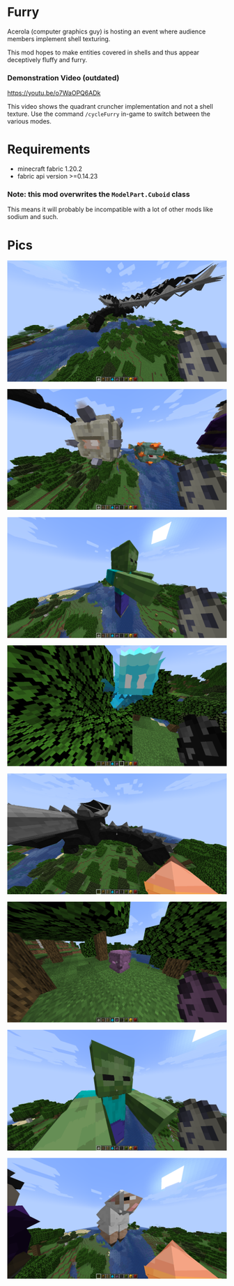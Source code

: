 # Furry
Acerola (computer graphics guy) is hosting an event where audience members implement shell texturing.

This mod hopes to make entities covered in shells and thus appear deceptively fluffy and furry.

### Demonstration Video (outdated)
https://youtu.be/o7WaOPQ6ADk

This video shows the quadrant cruncher implementation and not a shell texture.
Use the command `/cycleFurry` in-game to switch between the various modes.

# Requirements
* minecraft fabric 1.20.2
* fabric api version >=0.14.23

### Note: this mod overwrites the `ModelPart.Cuboid` class
This means it will probably be incompatible with a lot of other mods like sodium and such.


# Pics
![diced_dragon](pics/diced_dragon.png)

![guardians](pics/guardians.png)

![black_zombie](pics/black_zombie.png)

![diced_allay](pics/diced_allay.png)

![spike_dragon](pics/spike_dragon.png)

![shulker](pics/shulker.png)

![gray_zombie](pics/gray_zombie.png)

![spike_sheep](pics/spike_sheep.png)